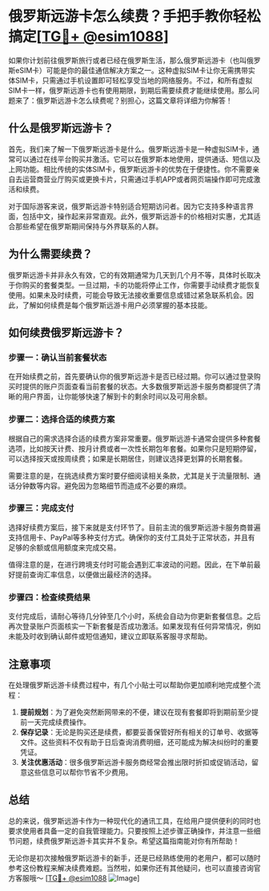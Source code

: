 # 俄罗斯远游卡怎么续费？手把手教你轻松搞定[[TG💪+ @esim1088](https://t.me/s/esim1088)]

如果你计划前往俄罗斯旅行或者已经在俄罗斯生活，那么俄罗斯远游卡（也叫俄罗斯eSIM卡）可能是你的最佳通信解决方案之一。这种虚拟SIM卡让你无需携带实体SIM卡，只需通过手机设置即可轻松享受当地的网络服务。不过，和所有虚拟SIM卡一样，俄罗斯远游卡也有使用期限，到期后需要续费才能继续使用。那么问题来了：俄罗斯远游卡怎么续费呢？别担心，这篇文章将详细为你解答！

## 什么是俄罗斯远游卡？

首先，我们来了解一下俄罗斯远游卡是什么。俄罗斯远游卡是一种虚拟SIM卡，通常可以通过在线平台购买并激活。它可以在俄罗斯本地使用，提供通话、短信以及上网功能。相比传统的实体SIM卡，俄罗斯远游卡的优势在于便捷性。你不需要亲自去运营商营业厅购买或更换卡片，只需通过手机APP或者网页端操作即可完成激活和续费。

对于国际游客来说，俄罗斯远游卡特别适合短期访问者。因为它支持多种语言界面，包括中文，操作起来非常直观。此外，俄罗斯远游卡的价格相对实惠，尤其适合那些希望在俄罗斯期间保持与外界联系的人群。

## 为什么需要续费？

俄罗斯远游卡并非永久有效，它的有效期通常为几天到几个月不等，具体时长取决于你购买的套餐类型。一旦过期，卡的功能将停止工作，你需要手动续费才能恢复使用。如果未及时续费，可能会导致无法接收重要信息或错过紧急联系机会。因此，了解如何续费是每个俄罗斯远游卡用户必须掌握的基本技能。

## 如何续费俄罗斯远游卡？

### 步骤一：确认当前套餐状态

在开始续费之前，首先要确认你的俄罗斯远游卡是否已经过期。你可以通过登录购买时提供的账户页面查看当前套餐的状态。大多数俄罗斯远游卡服务商都提供了清晰的用户界面，让你能够快速了解到卡的剩余时间以及可用余额。

### 步骤二：选择合适的续费方案

根据自己的需求选择合适的续费方案非常重要。俄罗斯远游卡通常会提供多种套餐选项，比如按天计费、按月计费或者一次性长期包年套餐。如果你只是短期停留，可以选择按天或按周续费；如果是长期居住，则建议选择更划算的长期套餐。

需要注意的是，在挑选续费方案时要仔细阅读相关条款，尤其是关于流量限制、通话分钟数等内容。避免因为忽略细节而造成不必要的麻烦。

### 步骤三：完成支付

选择好续费方案后，接下来就是支付环节了。目前主流的俄罗斯远游卡服务商普遍支持信用卡、PayPal等多种支付方式。确保你的支付工具处于正常状态，并且有足够的余额或信用额度来完成交易。

值得注意的是，在进行跨境支付时可能会遇到汇率波动的问题。因此，在下单前最好提前查询汇率信息，以便做出最经济的选择。

### 步骤四：检查续费结果

支付完成后，请耐心等待几分钟至几个小时，系统会自动为你更新套餐信息。之后再次登录账户页面核实一下新套餐是否成功激活。如果发现有任何异常情况，例如未能及时收到确认邮件或短信通知，建议立即联系客服寻求帮助。

## 注意事项

在处理俄罗斯远游卡续费过程中，有几个小贴士可以帮助你更加顺利地完成整个流程：

1. **提前规划**：为了避免突然断网带来的不便，建议在现有套餐即将到期前至少提前一天完成续费操作。
2. **保存记录**：无论是购买还是续费，都要妥善保管好所有相关的订单号、收据等文件。这些资料不仅有助于日后查询消费明细，还可能成为解决纠纷时的重要凭证。
3. **关注优惠活动**：很多俄罗斯远游卡服务商经常会推出限时折扣或促销活动，留意这些信息可以帮你节省不少费用。

## 总结

总的来说，俄罗斯远游卡作为一种现代化的通讯工具，在给用户提供便利的同时也要求使用者具备一定的自我管理能力。只要按照上述步骤正确操作，并注意一些细节问题，续费俄罗斯远游卡其实并不复杂。希望这篇指南能对你有所帮助！

无论你是初次接触俄罗斯远游卡的新手，还是已经熟练使用的老用户，都可以随时参考这份教程来解决续费难题。当然啦，如果你还有其他疑问，也可以直接咨询官方客服哦～ [[TG💪+ @esim1088](https://t.me/s/esim1088) ![Image](https://i.postimg.cc/4NQfJmqS/Snipaste-2025-05-13-00-14-12.png)]